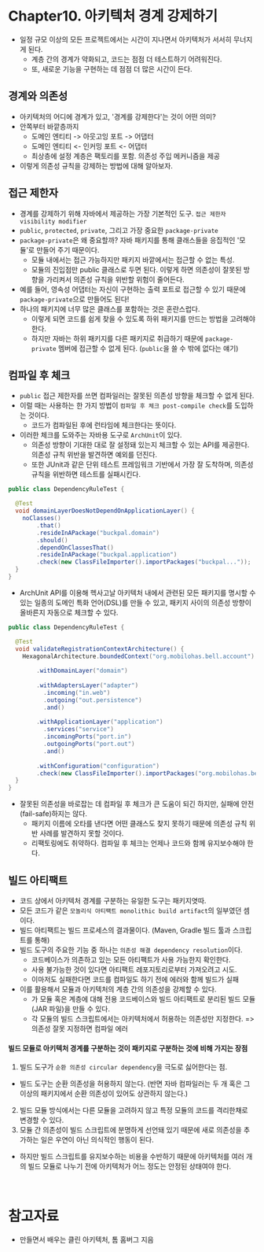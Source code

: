 # Chapter10. 아키텍처 경계 강제하기

- 일정 규모 이상의 모든 프로젝트에서는 시간이 지나면서 아키텍처가 서서히 무너지게 된다.
  - 계층 간의 경계가 약화되고, 코드는 점점 더 테스트하기 어려워진다.
  - 또, 새로운 기능을 구현하는 데 점점 더 많은 시간이 든다.

## 경계와 의존성

- 아키텍처의 어디에 경계가 있고, '경계를 강제한다'는 것이 어떤 의미?
- 안쪽부터 바깥층까지
  - 도메인 엔티티 -> 아웃고잉 포트 -> 어댑터
  - 도메인 엔티티 <- 인커밍 포트 <- 어댑터
  - 최상층에 설정 계층은 팩토리를 포함. 의존성 주입 메커니즘을 제공
- 이렇게 의존성 규칙을 강제하는 방법에 대해 알아보자.

## 접근 제한자

- 경계를 강제하기 위해 자바에서 제공하는 가장 기본적인 도구. `접근 제한자 visibility modifier`
- `public`, `protected`, `private`, 그리고 가장 중요한 `package-private`
- `package-private`은 왜 중요할까? 자바 패키지를 통해 클래스들을 응집적인 '모듈'로 만들어 주기 때문이다.
  - 모듈 내에서는 접근 가능하지만 패키지 바깥에서는 접근할 수 없는 특성.
  - 모듈의 진입점만 public 클래스로 두면 된다. 이렇게 하면 의존성이 잘못된 방향을 가리켜서 의존성 규칙을 위반할 위험이 줄어든다.
- 예를 들어, 영속성 어댑터는 자신이 구현하는 출력 포트로 접근할 수 있기 때문에 `package-private`으로 만들어도 된다!
- 하나의 패키지에 너무 많은 클래스를 포함하는 것은 혼란스럽다.
  - 이렇게 되면 코드를 쉽게 찾을 수 있도록 하위 패키지를 만드는 방법을 고려해야 한다.
  - 하지만 자바는 하위 패키지를 다른 패키지로 취급하기 때문에 `package-private` 멤버에 접근할 수 없게 된다. (`public`을 쓸 수 밖에 없다는 얘기)

## 컴파일 후 체크

- `public` 접근 제한자를 쓰면 컴파일러는 잘못된 의존성 방향을 체크할 수 없게 된다.
- 이럴 때는 사용하는 한 가지 방법이 `컴파일 후 체크 post-compile check`를 도입하는 것이다.
  - 코드가 컴파일된 후에 런타임에 체크한다는 뜻이다.
- 이러한 체크를 도와주는 자바용 도구로 `ArchUnit`이 있다.
  - 의존성 방향이 기대한 대로 잘 설정돼 있는지 체크할 수 있는 API를 제공한다. 의존성 규칙 위반을 발견하면 예외를 던진다.
  - 또한 JUnit과 같은 단위 테스트 프레임워크 기반에서 가장 잘 도착하며, 의존성 규칙을 위반하면 테스트를 실패시킨다.

```java
public class DependencyRuleTest {

  @Test
  void domainLayerDoesNotDependOnApplicationLayer() {
    noClasses()
        .that()
        .resideInAPackage("buckpal.domain")
        .should()
        .dependOnClassesThat()
        .resideInAPackage("buckpal.application")
        .check(new ClassFileImporter().importPackages("buckpal..."));
  }
}
```

- ArchUnit API를 이용해 헥사고날 아키텍처 내에서 관련된 모든 패키지를 명시할 수 있는 일종의 도메인 특화 언어(DSL)를 만들 수 있고, 패키지 사이의 의존성 방향이 올바른지 자동으로 체크할 수 있다.

```java
public class DependencyRuleTest {

  @Test
  void validateRegistrationContextArchitecture() {
    HexagonalArchitecture.boundedContext("org.mobilohas.bell.account")
            
        .withDomainLayer("domain")
            
        .withAdaptersLayer("adapter")
          .incoming("in.web")
          .outgoing("out.persistence")
          .and()
            
        .withApplicationLayer("application")
          .services("service")
          .incomingPorts("port.in")
          .outgoingPorts("port.out")
          .and()
            
        .withConfiguration("configuration")
        .check(new ClassFileImporter().importPackages("org.mobilohas.bell.."));
  }
}
```

- 잘못된 의존성을 바로잡는 데 컴파일 후 체크가 큰 도움이 되긴 하지만, 실패에 안전(fail-safe)하지는 않다.
  - 패키지 이름에 오타를 낸다면 어떤 클래스도 찾지 못하기 때문에 의존성 규칙 위반 사례를 발견하지 못할 것이다.
  - 리팩토링에도 취약하다. 컴파일 후 체크는 언제나 코드와 함께 유지보수해야 한다.

## 빌드 아티팩트

- 코드 상에서 아키텍처 경계를 구분하는 유일한 도구는 패키지엿따.
- 모든 코드가 같은 `모놀리식 아티팩트 monolithic build artifact`의 일부였던 셈이다.
- 빌드 아티팩트는 빌드 프로세스의 결과물이다. (Maven, Gradle 빌드 툴과 스크립트를 통해)
- 빌드 도구의 주요한 기능 중 하나는 `의존성 해결 dependency resolution`이다.
  - 코드베이스가 의존하고 있는 모든 아티팩트가 사용 가능한지 확인한다. 
  - 사용 불가능한 것이 있다면 아티팩트 레포지토리로부터 가져오려고 시도.
  - 이마저도 실패한다면 코드를 컴파일도 하기 전에 에러와 함께 빌드가 실패
- 이를 활용해서 모듈과 아키텍처의 계층 간의 의존성을 강제할 수 있다.
  - 가 모듈 혹은 계층에 대해 전용 코드베이스와 빌드 아티팩트로 분리된 빌드 모듈(JAR 파일)을 만들 수 있다.
  - 각 모듈의 빌드 스크립트에서는 아키텍처에서 허용하는 의존성만 지정한다. => 의존성 잘못 지정하면 컴파일 에러

#### 빌드 모듈로 아키텍처 경계를 구분하는 것이 패키지로 구분하는 것에 비해 가지는 장점

1. 빌드 도구가 `순환 의존성 circular dependency`을 극도로 싫어한다는 점.
  - 빌드 도구는 순환 의존성을 허용하지 않는다. (반면 자바 컴파일러는 두 개 혹은 그 이상의 패키지에서 순환 의존성이 있어도 상관하지 않는다.)
2. 빌드 모듈 방식에서는 다른 모듈을 고려하지 않고 특정 모듈의 코드를 격리한채로 변경할 수 있다.
3. 모듈 간 의존성이 빌드 스크립트에 분명하게 선언돼 있기 때문에 새로 의존성을 추가하는 일은 우연이 아닌 의식적인 행동이 된다.

- 하지만 빌드 스크립트를 유지보수하는 비용을 수반하기 때문에 아키텍처를 여러 개의 빌드 모듈로 나누기 전에 아키텍처가 어느 정도는 안정된 상태여야 한다.

<br/>

# 참고자료

- 만들면서 배우는 클린 아키텍처, 톰 홈버그 지음

